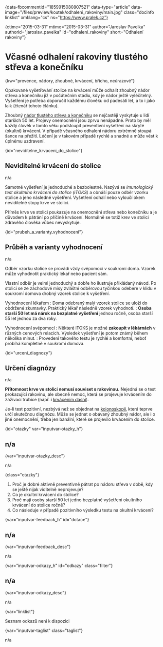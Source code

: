 
{data-fbcommentid="1859915080807521" data-type="article" data-image="/files/preview/koutek/odhaleni_rakoviny/main.jpg" class="docinfo linklist" xml:lang="cs" ns="https://www.pralek.cz"}

{ctime="2015-03-31" mtime="2015-03-31" author="Jaroslav Pavelka" authorid="jaroslav\_pavelka" id="odhaleni\_rakoviny" short="Odhalení rakoviny"}

# Včasné odhalení rakoviny tlustého střeva a konečníku

<!-- generated attribute kw by user_udpatekw.sh on 2020-04-17, do not edit -->

{kw="prevence, nádory, zhoubné, krvácení, břicho, neúrazové"}

Opakované vyšetřování stolice na krvácení může odhalit zhoubný nádor střeva a konečníku již v počátečním stádiu, kdy je nádor ještě vyléčitelný. Vyšetření je potřeba doporučit každému člověku od padesáti let, a to i jako laik (čtenář tohoto článku).

Zhoubný [nádor tlustého střeva a konečníku][1] se nejčastěji vyskytuje u lidí starších 50 let. Projevy onemocnění jsou zprvu nenápadné. Proto by měl každý člověk v tomto věku podstoupit preventivní vyšetření na skryté (okultní) krvácení. V případě včasného odhalení nádoru extrémně stoupá šance na přežití. Léčení je v takovém případě rychlé a snadné a může vést k úplnému uzdravení.

{id="neviditelne\_krvaceni\_do_stolice"}

## Neviditelné krvácení do stolice

n/a

Samotné vyšetření je jednoduché a bezbolestné. Nazývá se _imunologický test okultního krvácení do stolice (iTOKS)_ a obnáší pouze odběr vzorku stolice a jeho následné vyšetření. Vyšetření odhalí nebo vyloučí okem neviditelné stopy krve ve stolici.

Příměs krve ve stolici poukazuje na onemocnění střeva nebo konečníku a je důvodem k pátrání po příčině krvácení. Normálně se totiž krev ve stolici zdravého člověka vůbec nevyskytuje.

{id="prubeh\_a\_varianty_vyhodnoceni"}

## Průběh a varianty vyhodnocení

n/a

Odběr vzorku stolice se provádí vždy svépomocí v soukromí doma. Vzorek může vyhodnotit praktický lékař nebo pacient sám.

Vlastní odběr je velmi jednoduchý a dobře ho ilustruje přikládaný návod. Po stolici se ze záchodové mísy zvláštní odběrovou tyčinkou odebere v klidu v soukromí domova drobný vzorek stolice k vyšetření.

Vyhodnocení lékařem
:   Doma odebraný malý vzorek stolice se uloží do obdržené zkumavky. Praktický lékař následně vzorek vyhodnotí.
:   **Osoba starší 50 let má nárok na bezplatné vyšetření** jednou ročně, osoba starší 55 let jednou za dva roky.

Vyhodnocení svépomocí
:   Některé iTOKS je možné **zakoupit v lékárnách** v různých cenových relacích. Výsledek vyšetření je potom známý během několika minut.
:   Provedení takového testu je rychlé a komfortní, neboť probíhá kompletně v soukromí domova.

{id="urceni_diagnozy"}

## Určení diagnózy

n/a

**Přítomnost krve ve stolici nemusí souviset s rakovinou.** Nejedná se o test prokazující rakovinu, ale obecně nemoc, která se projevuje krvácením do zažívací trubice (např. i [krvácením dásní][2]).

Je-li test pozitivní, nezbývá než se objednat na [kolonoskopii][1], která teprve určí skutečnou diagnózu. Může se jednat o obávaný zhoubný nádor, ale i o jiné onemocnění, třeba jen banální, které se projevilo krvácením do stolice.

{id="otazky" var="inputvar-otazky_h"}

## n/a

{var="inputvar-otazky_desc"}

n/a

{class="otazky"}

  1. Proč je dobré aktivně preventivně pátrat po nádoru střeva v době, kdy se ještě nijak viditelně neprojevuje?
  2. Co je okultní krvácení do stolice?
  3. Proč mají osoby starší 50 let jedno bezplatné vyšetření okultního krvácení do stolice ročně?
  4. Co následuje v případě pozitivního výsledku testu na okultní krvácení?

{var="inputvar-feedback_h" id="dotace"}

## n/a

{var="inputvar-feedback_desc"}

n/a

{var="inputvar-odkazy_h" id="odkazy" class="filter"}

## n/a

{var="inputvar-odkazy_desc"}

n/a

{var="linklist"}

Seznam odkazů není k dispozici

{var="inputvar-taglist" class="taglist"}

n/a

 [1]: rakovina_tlusteho_streva_a_konecniku
 [2]: krvaceni_dasni

